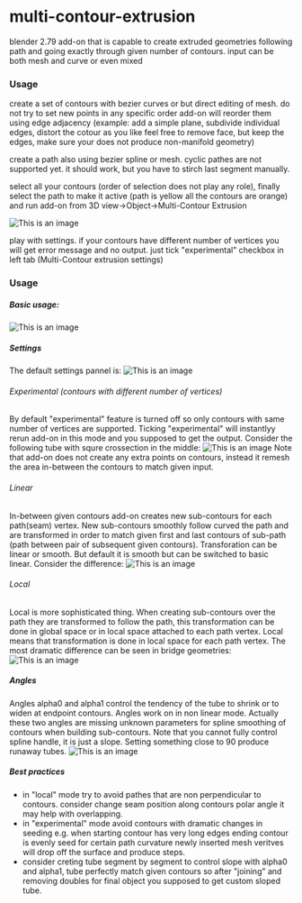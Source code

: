 # multi-contour-extrusion
blender 2.79 add-on that is capable to create extruded geometries following path and going exactly through given number of contours. input can be both mesh and curve or even mixed

### Usage
create a set of contours with bezier curves or but direct editing of mesh. do not try to set new points in any specific order add-on will reorder them using edge adjacency (example: add a simple plane, subdivide individual edges, distort the cotour as you like feel free to remove face, but keep the edges, make sure your does not produce non-manifold geometry)

create a path also using bezier spline or mesh. cyclic pathes are not supported yet. it should work, but you have to stirch last segment manually.

select all your contours (order of selection does not play any role), finally select the path to make it active (path is yellow all the contours are orange) and run add-on from 3D view->Object->Multi-Contour Extrusion

![This is an image](run.png)​


play with settings. if your contours have different number of vertices you will get error message and no output. just tick "experimental" checkbox in left tab (Multi-Contour extrusion settings)

### Usage

##### Basic usage:
![This is an image](basic.png)
##### Settings
The default settings pannel is:
![This is an image](settings.png)

###### Experimental (contours with different number of vertices)
By default "experimental" feature is turned off so only contours with same number of vertices are supported. Ticking "experimental" will instantlyy rerun add-on in this mode and you supposed to get the output. Consider the following tube with squre crossection in the middle:
![This is an image](experimental.png)
Note that add-on does not create any extra points on contours, instead it remesh the area in-between the contours to match given input.

###### Linear
In-between given contours add-on creates​ new sub-contours for each path(seam) vertex. New sub-contours smoothly follow curved the path and are transformed in order to match given first and last contours of sub-path (path between pair of subsequent given contours). Transforation can be linear or smooth. But default it is smooth but can be switched to basic linear. Consider the difference:
![This is an image](linear.png)

###### Local
Local is more sophisticated thing. When creating sub-contours over the path they are transformed to follow the path, this transformation can be done in global space or in local space attached to each path vertex. Local means that transformation is done in local space for each path vertex. The most dramatic difference can be seen in bridge geometries:
![This is an image](local.png)

##### Angles
Angles alpha0 and alpha1 control the tendency of the tube to shrink or to widen at endpoint contours. Angles work on in non linear mode. Actually these two angles are missing unknown parameters for spline smoothing of contours when building sub-contours. Note that you cannot fully control spline handle, it is just a slope. Setting something close to 90 produce runaway tubes.
![This is an image](angles.png)

##### Best practices
* in "local" mode try to avoid pathes that are non perpendicular to contours. consider change seam position along contours polar angle it may help with overlapping.
* in "experimental" mode avoid contours with dramatic changes in seeding e.g. when starting contour has very long edges ending contour is evenly seed for certain path curvature newly inserted mesh veritves will drop off the surface and produce steps.
* consider creting tube segment by segment to control slope with alpha0 and alpha1, tube perfectly match given contours so after "joining" and removing doubles for final object you supposed to get custom sloped tube.
